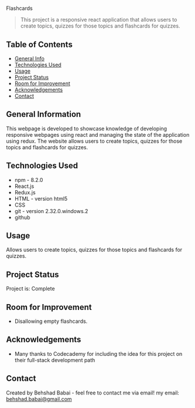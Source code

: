 # 
Flashcards
> This project is a responsive react application that allows users to create topics, quizzes for those topics and flashcards for quizzes.
> <!--Live demo [_here_]().  If you have the project hosted somewhere, include the link here. -->

## Table of Contents
* [General Info](#general-information)
* [Technologies Used](#technologies-used)
* [Usage](#usage)
* [Project Status](#project-status)
* [Room for Improvement](#room-for-improvement)
* [Acknowledgements](#acknowledgements)
* [Contact](#contact) 
<!-- * [License](#license) -->


## General Information
This webpage is developed to showcase knowledge of developing responsive webpages using react and managing the state of the application using redux. The website allows users to create topics, quizzes for those topics and flashcards for quizzes. 
<!-- You don't have to answer all the questions - just the ones relevant to your project. -->


## Technologies Used
-  npm - 8.2.0
-  React.js
-  Redux.js
-  HTML - version html5
-  CSS
-  git - version 2.32.0.windows.2
-  github


## Usage
Allows users to create topics, quizzes for those topics and flashcards for quizzes.


## Project Status
Project is: Complete


## Room for Improvement
- Disallowing empty flashcards.



## Acknowledgements
- Many thanks to Codecademy for including the idea for this project on their full-stack development path 


## Contact
Created by Behshad Babai - feel free to contact me via email!
my email: behshad.babai@gmail.com


<!-- Optional -->
<!-- ## License -->
<!-- This project is open source and available under the [... License](). -->

<!-- You don't have to include all sections - just the one's relevant to your project -->
